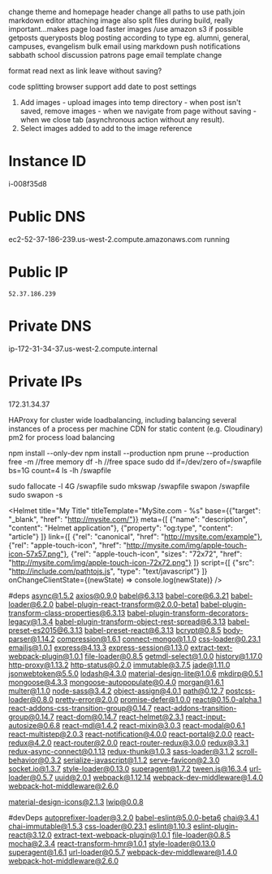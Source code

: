 change theme and homepage header
change all paths to use path.join
markdown editor attaching image also
split files during build, really important...makes page load faster
images /use amazon s3 if possible
getposts queryposts
blog posting according to type eg. alumni, general, campuses, evangelism
bulk email using markdown
push notifications
sabbath school discussion
patrons page
email template change

format read next as link
leave without saving?

code splitting
browser support
add date to post settings

1. Add images - upload images into temp directory - when post isn't saved, remove images - when we navigate from page without saving - when we close tab (asynchronous action without any result).
2. Select images added to add to the image reference 

# Instance ID
i-008f35d8
# Public DNS
ec2-52-37-186-239.us-west-2.compute.amazonaws.com
running
# Public IP
	52.37.186.239
# Private DNS
ip-172-31-34-37.us-west-2.compute.internal
# Private IPs
172.31.34.37

HAProxy for cluster wide loadbalancing, including balancing several instances of a process per machine
CDN for static content (e.g. Cloudinary)
pm2 for process load balancing

npm install --only-dev
npm install --production
npm prune --production
free -m //free memory
df -h //free space
sudo dd if=/dev/zero of=/swapfile bs=1G count=4
ls -lh /swapfile

sudo fallocate -l 4G /swapfile
sudo mkswap /swapfile
swapon /swapfile
sudo swapon -s

<Helmet
    title="My Title"
    titleTemplate="MySite.com - %s"
    base={{"target": "_blank", "href": "http://mysite.com/"}}
    meta={[
        {"name": "description", "content": "Helmet application"},
        {"property": "og:type", "content": "article"}
    ]}
    link={[
        {"rel": "canonical", "href": "http://mysite.com/example"},
        {"rel": "apple-touch-icon", "href": "http://mysite.com/img/apple-touch-icon-57x57.png"},
        {"rel": "apple-touch-icon", "sizes": "72x72", "href": "http://mysite.com/img/apple-touch-icon-72x72.png"}
    ]}
    script={[
      {"src": "http://include.com/pathtojs.js", "type": "text/javascript"}
    ]}
    onChangeClientState={(newState) => console.log(newState)}
/>


#deps
async@1.5.2 axios@0.9.0 babel@6.3.13 babel-core@6.3.21 babel-loader@6.2.0 babel-plugin-react-transform@2.0.0-beta1 
babel-plugin-transform-class-properties@6.3.13 babel-plugin-transform-decorators-legacy@1.3.4 
babel-plugin-transform-object-rest-spread@6.3.13 babel-preset-es2015@6.3.13 babel-preset-react@6.3.13 
bcrypt@0.8.5 body-parser@1.14.2 compression@1.6.1 connect-mongo@1.1.0 css-loader@0.23.1 emailjs@1.0.1 express@4.13.3 
express-session@1.13.0 extract-text-webpack-plugin@1.0.1 file-loader@0.8.5 getmdl-select@1.0.0 history@1.17.0 
http-proxy@1.13.2 http-status@0.2.0 immutable@3.7.5 jade@1.11.0 jsonwebtoken@5.5.0 lodash@4.3.0
material-design-lite@1.0.6 mkdirp@0.5.1 mongoose@4.3.3 mongoose-autopopulate@0.4.0 morgan@1.6.1
multer@1.1.0 node-sass@3.4.2 object-assign@4.0.1 path@0.12.7 postcss-loader@0.8.0 pretty-error@2.0.0 
promise-defer@1.0.0 react@0.15.0-alpha.1 react-addons-css-transition-group@0.14.7 
react-addons-transition-group@0.14.7 react-dom@0.14.7 react-helmet@2.3.1 react-input-autosize@0.6.8 react-mdl@1.4.2 react-mixin@3.0.3
react-modal@0.6.1 react-multistep@2.0.3 react-notification@4.0.0 react-portal@2.0.0 react-redux@4.2.0 react-router@2.0.0 
react-router-redux@3.0.0 redux@3.3.1 redux-async-connect@0.1.13 redux-thunk@1.0.3 sass-loader@3.1.2 scroll-behavior@0.3.2
serialize-javascript@1.1.2 serve-favicon@2.3.0 socket.io@1.3.7 style-loader@0.13.0 superagent@1.7.2 tween.js@16.3.4 
url-loader@0.5.7 uuid@2.0.1 webpack@1.12.14 webpack-dev-middleware@1.4.0 webpack-hot-middleware@2.6.0

material-design-icons@2.1.3 lwip@0.0.8

#devDeps
autoprefixer-loader@3.2.0 babel-eslint@5.0.0-beta6 chai@3.4.1 chai-immutable@1.5.3 css-loader@0.23.1 
eslint@1.10.3 eslint-plugin-react@3.12.0 extract-text-webpack-plugin@1.0.1 file-loader@0.8.5 mocha@2.3.4
react-transform-hmr@1.0.1 style-loader@0.13.0 superagent@1.6.1 url-loader@0.5.7 webpack-dev-middleware@1.4.0 webpack-hot-middleware@2.6.0